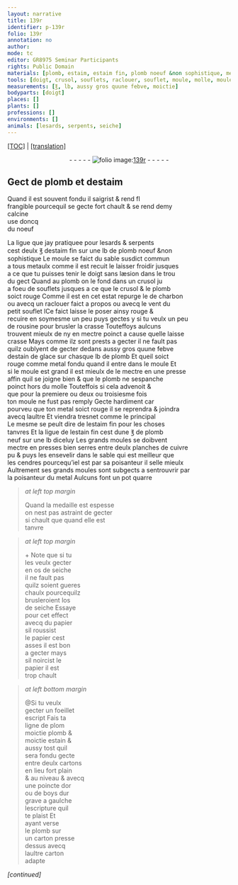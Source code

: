 ```yaml
---
layout: narrative
title: 139r
identifier: p-139r
folio: 139r
annotation: no
author:
mode: tc
editor: GR8975 Seminar Participants
rights: Public Domain
materials: [plomb, estaim, estaim fin, plomb noeuf &non sophistique, metaulx, charbon, rousine, crasse, estain de glace, metal fondu, metal, estain fin, plomb neuf, cuivre, cendres, os de seiche, papier, estain, cartons, or, boys, carton]
tools: [doigt, crusol, souflets, raclouer, souflet, moule, molle, moules, presses, planches de cuivre, os de seiche, papier, cartons, poincte dor ou de boys, carton]
measurements: [℥, lb, aussy gros quune febve, moictie]
bodyparts: [doigt]
places: []
plants: []
professions: []
environments: []
animals: [lesards, serpents, seiche]
---
```


 <p><a href="{{ site.baseurl }}/diplomatic/">[TOC]</a> | <a href="{{ site.baseurl }}/texts/p-139r_tl/" target="_blank">[translation]</a></p><div class="folio" align="center">- - - - - <a href="http://gallica.bnf.fr/ark:/12148/btv1b10500001g/f283.image" target="_blank"><img src="https://cu-mkp.github.io/2017-workshop-edition/assets/photo-icon.png" alt="folio image: " style="display:inline-block; margin-bottom:-3px;"/>139r</a> - - - - - </div>  
  

## Gect de <span class="m">plomb</span> et d<span class="m">estaim</span>

 
 <span class="add">Quand il est souvent fondu il saigrist & rend <span class="del">fl</span><br/> frangible pourcequil se gecte fort chault & se rend demy<br/> calcine<br/> use doncq<br/> du noeuf</span>
 
La ligue que jay pratiquee pour <span class="al">lesards</span> & <span class="al">serpents</span><br/> cest deulx <span class="ms">℥</span> d<span class="m">estaim fin</span> sur une <span class="ms">lb</span> de <span class="m">plomb noeuf &non<br/> sophistique</span> Le moule se faict du sable susdict commun<br/> a tous <span class="m">metaulx</span> co<span class="exp">mm</span>e il est recuit le laisser froidir <span class="sn">jusques<br/> a ce que tu puisses tenir le <span class="tl"><span class="bp">doigt</span></span> sans læsion dans le trou<br/> du gect</span> Quand au <span class="m">plomb</span> on le fond dans un <span class="tl">crusol</span> <span class="del">ju</span><br/> a foeu de <span class="tl">souflets</span> jusques a ce que le <span class="tl">crusol</span> & le <span class="m">plomb</span><br/> soict rouge Comme il est en cet estat repurge le de <span class="m">charbon</span><br/> ou avecq un <span class="tl">raclouer</span> faict a propos ou avecq le vent du<br/> petit <span class="tl">souflet</span> <span class="del">l</span>Ce faict laisse le poser ainsy rouge &<br/> recuire en soymesme un peu puys gectes y si tu veulx un peu<br/> de <span class="m">rousine</span> pour brusler la <span class="m">crasse</span> Touteffoys aulcuns<br/> trouvent mieulx de ny en mectre poinct a cause quelle laisse<br/> <span class="m">crasse</span> Mays co<span class="exp">mm</span>e ilz sont prests a gecter il ne fault pas<br/> quilz oublyent de gecter dedans <span class="ms">aussy gros quune febve</span><br/> d<span class="m">estain de glace</span> sur chasque <span class="ms">lb</span> de <span class="m">plomb</span> Et qu<span class="del">e</span>il soict<br/> rouge co<span class="exp">mm</span>e <span class="m">metal fondu</span> quand il entre dans le <span class="tl">moule</span> Et<br/> si le <span class="tl">moule</span> est grand il est mieulx de le mectre en une presse<br/> affin quil se joigne bien & que le <span class="m">plomb</span> ne sespanche<br/> poinct hors du <span class="tl">molle</span> Touteffois si cela advenoit &<br/> que pour la premiere ou deux ou troisiesme fois<br/> ton <span class="tl">moule</span> ne fust pas remply Gecte hardiment car<br/> pourveu que ton <span class="m">metal</span> soict rouge il se reprendra & joindra<br/> avecq laultre Et viendra tresnet co<span class="exp">mm</span>e le principal<br/> Le mesme se peult dire de l<span class="m">estaim fin</span> pour les choses<br/> tanvres Et la ligue de l<span class="m">estain fin</span> cest dune <span class="ms">℥</span> de <span class="m">plomb<br/> neuf</span> sur une <span class="ms">lb</span> diceluy Les grands <span class="tl">moules</span> se doibvent<br/> mectre en <span class="tl">presses</span> bien serres entre deulx <span class="tl">planches de <span class="m">cuivre</span></span><br/> <span class="del">pu</span> & puys les ensevelir dans le sable qui est meilleur que<br/> les <span class="m">cendres</span> pourcequ<span class="del">’i</span>e<span class="del">l est</span> par sa poisanteur il selle mieulx<br/> Aultrem<span class="exp">ent</span> ses grands <span class="tl">moules</span> sont subgects a sentrouvrir par<br/> la poisanteur du <span class="m">metal</span> Aulcuns font un pot quarre
 
> *at left top margin*
> 
> 
>   Quand la medaille est espesse<br/> on nest pas astraint de gecter<br/> si chault que quand elle est<br/> tanvre
 
> *at left top margin*
> 
> 
>   \+ Note que si tu<br/> les veulx gecter<br/> en <span class="tl"><span class="m">os de <span class="al">seiche</span></span></span><br/> il ne fault pas<br/> quilz soient gueres<br/> chaulx pourcequilz<br/> brusleroient l<span class="tl"><span class="m">os<br/> de <span class="al">seiche</span></span></span> <span class="sn">Essaye<br/> pour cet effect<br/> avecq du <span class="tl"><span class="m">papier</span></span><br/> sil roussist<br/> le <span class="tl"><span class="m">papier</span></span> cest<br/> asses il est bon<br/> a gecter mays<br/> sil noircist le<br/> <span class="tl"><span class="m">papier</span></span> il est<br/> trop chault</span>
 
> *at left bottom margin*
> 
> 
>   @Si tu veulx<br/> gecter un foeillet<br/> escript Fais ta<br/> ligne de <span class="del">plom</span><br/> <span class="ms">moictie</span> <span class="m">plomb</span> &<br/> <span class="ms">moictie</span> <span class="m">estain</span> &<br/> aussy tost quil<br/> sera fondu gecte<br/> entre deulx <span class="tl"><span class="m">carton<span class="add">s</span></span></span><br/> en lieu fort plain<br/> & au niveau & avecq<br/> une <span class="tl">poincte d<span class="m">or</span><br/> ou de <span class="m">boys</span></span> dur<br/> grave a gaulche<br/> lescripture quil<br/> te plaist Et<br/> ayant verse<br/> le <span class="m">plomb</span> sur<br/> un <span class="tl"><span class="m">carton</span></span> presse<br/> dessus avecq<br/> laultre <span class="tl"><span class="m">carton</span></span><br/> adapte
 
*[continued]*
 
 